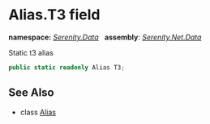 # Alias.T3 field
**namespace:** *[Serenity.Data](../../README.md#serenity.data-namespace)*   **assembly**: *[Serenity.Net.Data](../../README.md)*

Static t3 alias

```csharp
public static readonly Alias T3;
```

## See Also

* class [Alias](../Alias.md)